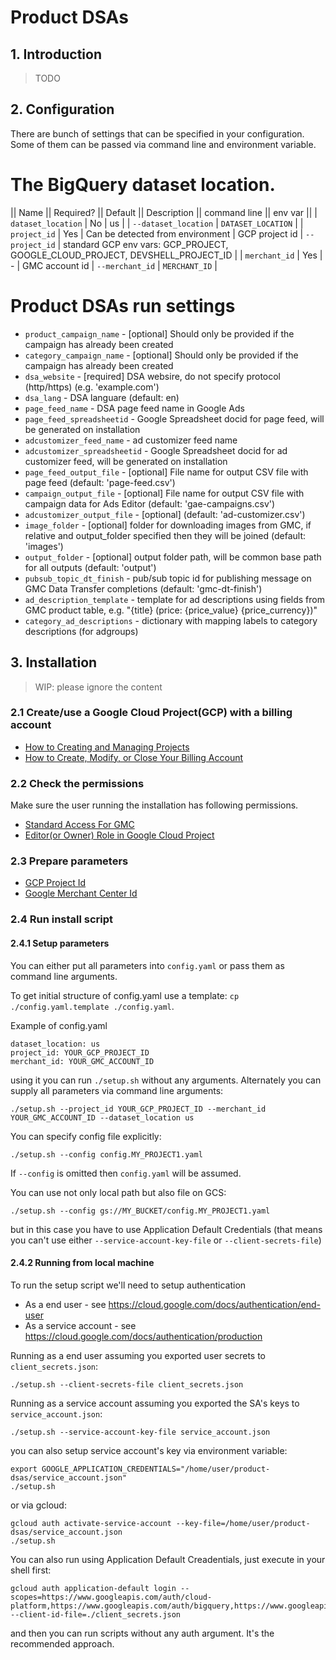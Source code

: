 # Product DSAs

## 1. Introduction
>TODO

## 2. Configuration

There are bunch of settings that can be specified in your configuration. Some of them can be passed via command line and environment variable.

# The BigQuery dataset location.
|| Name            || Required? || Default || Description || command line || env var ||
| `dataset_location` |  No        | us       |              | `--dataset_location` | `DATASET_LOCATION` |
| `project_id`       |  Yes       | Can be detected from environment | GCP project id | `--project_id` | standard GCP env vars: GCP_PROJECT, GOOGLE_CLOUD_PROJECT, DEVSHELL_PROJECT_ID  |
| `merchant_id`      |  Yes       | - |  GMC account id | `--merchant_id` | `MERCHANT_ID` |

# Product DSAs run settings
* `product_campaign_name` - [optional] Should only be provided if the campaign has already been created
* `category_campaign_name` - [optional] Should only be provided if the campaign has already been created
* `dsa_website` - [required] DSA websire, do not specify protocol (http/https) (e.g. 'example.com')
* `dsa_lang` - DSA languare (default: en)
* `page_feed_name` - DSA page feed name in Google Ads
* `page_feed_spreadsheetid` - Google Spreadsheet docid for page feed, will be generated on installation
* `adcustomizer_feed_name` - ad customizer feed name
* `adcustomizer_spreadsheetid` - Google Spreadsheet docid for ad customizer feed, will be generated on installation
* `page_feed_output_file` - [optional] File name for output CSV file with page feed (default: 'page-feed.csv')
* `campaign_output_file` - [optional] File name for output CSV file with campaign data for Ads Editor (default: 'gae-campaigns.csv')
* `adcustomizer_output_file` - [optional] (default: 'ad-customizer.csv')
* `image_folder` - [optional] folder for downloading images from GMC, if relative and output_folder specified then they will be joined (default: 'images')
* `output_folder` - [optional] output folder path, will be common base path for all outputs (default: 'output')
* `pubsub_topic_dt_finish` - pub/sub topic id for publishing message on GMC Data Transfer completions (default: 'gmc-dt-finish')
* `ad_description_template` - template for ad descriptions using fields from GMC product table, e.g. "{title} (price: {price_value} {price_currency})"
* `category_ad_descriptions` - dictionary with mapping labels to category descriptions (for adgroups)

## 3. Installation

>WIP: please ignore the content

### 2.1 Create/use a Google Cloud Project(GCP) with a billing account

* [How to Creating and Managing Projects](https://cloud.google.com/resource-manager/docs/creating-managing-projects)
* [How to Create, Modify, or Close Your Billing Account](https://cloud.google.com/billing/docs/how-to/manage-billing-account)

### 2.2 Check the permissions
Make sure the user running the installation has following permissions.

* [Standard Access For GMC](https://support.google.com/merchants/answer/1637190?hl=en)
* [Editor(or Owner) Role in Google Cloud Project](https://cloud.google.com/iam/docs/understanding-roles)


### 2.3 Prepare parameters

* [GCP Project Id](https://cloud.google.com/resource-manager/docs/creating-managing-projects)
* [Google Merchant Center Id](https://support.google.com/merchants/answer/188924?hl=en)

### 2.4 Run install script

#### 2.4.1 Setup parameters
You can either put all parameters into `config.yaml` or pass them as command line arguments.

To get initial structure of config.yaml use a template: `cp ./config.yaml.template ./config.yaml`.

Example of config.yaml
```
dataset_location: us
project_id: YOUR_GCP_PROJECT_ID
merchant_id: YOUR_GMC_ACCOUNT_ID
```
using it you can run `./setup.sh` without any arguments.
Alternately you can supply all parameters via command line arguments:
```
./setup.sh --project_id YOUR_GCP_PROJECT_ID --merchant_id YOUR_GMC_ACCOUNT_ID --dataset_location us
```

You can specify config file explicitly:
```
./setup.sh --config config.MY_PROJECT1.yaml
```
If `--config` is omitted then `config.yaml` will be assumed.

You can use not only local path but also file on GCS:
```
./setup.sh --config gs://MY_BUCKET/config.MY_PROJECT1.yaml
```
but in this case you have to use Application Default Credentials (that means you can't use either `--service-account-key-file` or `--client-secrets-file`)


#### 2.4.2 Running from local machine

To run the setup script we'll need to setup authentication
* As a end user - see https://cloud.google.com/docs/authentication/end-user
* As a service account - see https://cloud.google.com/docs/authentication/production


Running as a end user assuming you exported user secrets to `client_secrets.json`:
```shell
./setup.sh --client-secrets-file client_secrets.json
```
Running as a service account assuming you exported the SA's keys to `service_account.json`:
```shell
./setup.sh --service-account-key-file service_account.json
```
you can also setup service account's key via environment variable:
```shell
export GOOGLE_APPLICATION_CREDENTIALS="/home/user/product-dsas/service_account.json"
./setup.sh
```
or via gcloud:
```shell
gcloud auth activate-service-account --key-file=/home/user/product-dsas/service_account.json
./setup.sh
```

You can also run using Application Default Creadentials, just execute in your shell first:
```
gcloud auth application-default login --scopes=https://www.googleapis.com/auth/cloud-platform,https://www.googleapis.com/auth/bigquery,https://www.googleapis.com/auth/bigquery.readonly,https://www.googleapis.com/auth/spreadsheets,https://www.googleapis.com/auth/drive.file --client-id-file=./client_secrets.json
```
and then you can run scripts without any auth argument. It's the recommended approach.
